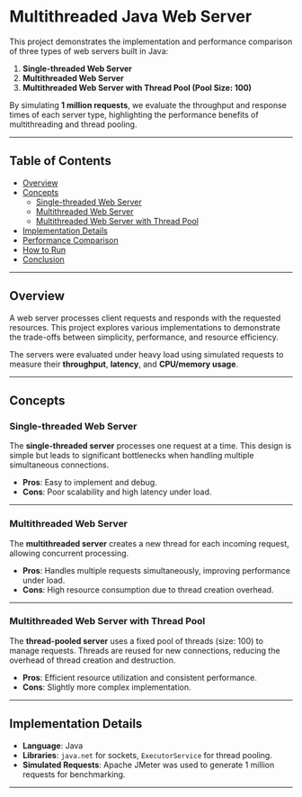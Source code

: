 # Multithreaded Java Web Server

This project demonstrates the implementation and performance comparison of three types of web servers built in Java:  
1. **Single-threaded Web Server**  
2. **Multithreaded Web Server**  
3. **Multithreaded Web Server with Thread Pool (Pool Size: 100)**  

By simulating **1 million requests**, we evaluate the throughput and response times of each server type, highlighting the performance benefits of multithreading and thread pooling.

---

## Table of Contents
- [Overview](#overview)
- [Concepts](#concepts)
  - [Single-threaded Web Server](#single-threaded-web-server)
  - [Multithreaded Web Server](#multithreaded-web-server)
  - [Multithreaded Web Server with Thread Pool](#multithreaded-web-server-with-thread-pool)
- [Implementation Details](#implementation-details)
- [Performance Comparison](#performance-comparison)
- [How to Run](#how-to-run)
- [Conclusion](#conclusion)

---

## Overview
A web server processes client requests and responds with the requested resources. This project explores various implementations to demonstrate the trade-offs between simplicity, performance, and resource efficiency.  

The servers were evaluated under heavy load using simulated requests to measure their **throughput**, **latency**, and **CPU/memory usage**.

---

## Concepts

### Single-threaded Web Server
The **single-threaded server** processes one request at a time. This design is simple but leads to significant bottlenecks when handling multiple simultaneous connections.  

- **Pros**: Easy to implement and debug.  
- **Cons**: Poor scalability and high latency under load.  

---

### Multithreaded Web Server
The **multithreaded server** creates a new thread for each incoming request, allowing concurrent processing.  

- **Pros**: Handles multiple requests simultaneously, improving performance under load.  
- **Cons**: High resource consumption due to thread creation overhead.  

---

### Multithreaded Web Server with Thread Pool
The **thread-pooled server** uses a fixed pool of threads (size: 100) to manage requests. Threads are reused for new connections, reducing the overhead of thread creation and destruction.  

- **Pros**: Efficient resource utilization and consistent performance.  
- **Cons**: Slightly more complex implementation.  

---

## Implementation Details
- **Language**: Java  
- **Libraries**: `java.net` for sockets, `ExecutorService` for thread pooling.  
- **Simulated Requests**: Apache JMeter was used to generate 1 million requests for benchmarking.  

---

<!-- ## Performance Comparison
Below is the throughput comparison of the three implementations:  

| Server Type                         | Throughput (req/sec) | Avg Response Time (ms) | 
|-------------------------------------|----------------------|------------------------|
| Single-threaded Web Server          | 1,000                | 1,000                   |
| Multithreaded Web Server            | 8,000                | 200                    |
| Multithreaded Web Server (Thread Pool) | 10,000            | 100                    |  -->
